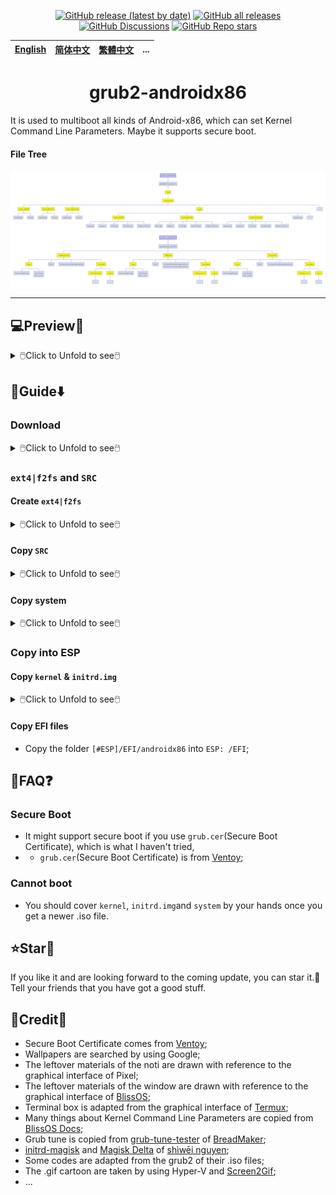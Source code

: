 <div align="center">

[![GitHub release (latest by date)](https://img.shields.io/github/v/release/M-L-P/grub2-androidx86)](https://github.com/M-L-P/grub2-androidx86/releases/latest)
[![GitHub all releases](https://img.shields.io/github/downloads/M-L-P/grub2-androidx86/total)](https://github.com/M-L-P/grub2-androidx86/releases)
[![GitHub Discussions](https://img.shields.io/github/discussions/M-L-P/grub2-androidx86)](https://github.com/M-L-P/grub2-androidx86/discussions)
[![GitHub Repo stars](https://img.shields.io/github/stars/M-L-P/grub2-androidx86?style=social)](https://github.com/M-L-P/grub2-androidx86/stargazers)

</div>

[English](README.md)|[简体中文](README-自述文件.md)|[繁體中文](README-繁體中文.md)|...
--|--|--|--

<h1 align="center">grub2-androidx86</h1>

It is used to multiboot all kinds of Android-x86, which can set Kernel Command Line Parameters. Maybe it supports secure boot.
#### File Tree
<img src="https://raw.githubusercontent.com/M-L-P/.github/main/screenshots/grub2-androidx86/EFI.png"><br/>
<img src="https://raw.githubusercontent.com/M-L-P/.github/main/screenshots/grub2-androidx86/SRC.png">

-----------------------------------------------------------------------------------------------------------------------------------
## 💻️Preview👀

<details>
<summary>🖱️Click to Unfold to see🖱️</summary>

### 1024x768
<img src="https://raw.githubusercontent.com/M-L-P/.github/main/screenshots/grub2-androidx86/English/English.gif">

### 1920x1080
<img src="https://raw.githubusercontent.com/M-L-P/.github/main/screenshots/grub2-androidx86/English/0-open.png">
<img src="https://raw.githubusercontent.com/M-L-P/.github/main/screenshots/grub2-androidx86/English/1-lang.png">
<img src="https://raw.githubusercontent.com/M-L-P/.github/main/screenshots/grub2-androidx86/English/2-noti.png">
<img src="https://raw.githubusercontent.com/M-L-P/.github/main/screenshots/grub2-androidx86/English/3-k.png">
<img src="https://raw.githubusercontent.com/M-L-P/.github/main/screenshots/grub2-androidx86/English/4-g.png">
</details>

## 🧭Guide⬇️

### Download
<details>
<summary>🖱️Click to Unfold to see🖱️</summary>

- Download the .iso file,<br>
[AOSP](https://sourceforge.net/projects/android-x86/files/Release%209.0/)<br/>
[BlissOS](https://sourceforge.net/projects/blissos-dev/files/Beta/)<br/>
[PrimeOS](https://sourceforge.net/projects/primeos/files/64-bit/)
- Download from releases,<br>
[Releases](https://github.com/M-L-P/grub2-androidx86/releases)

</details>

### `ext4|f2fs` and `SRC`

#### Create `ext4|f2fs`
<details>
<summary>🖱️Click to Unfold to see🖱️</summary>

- Use Gnome-Disk or Gparted to create a partition for installation, ≥ 8GB；

Common partition size conversions

Physical Storage|Character|Logical Storage
--|--|--
  8 GB|≈|  7,630 MiB
 16 GB|≈| 15,258 MiB
 32 GB|≈| 30,518 MiB
 64 GB|≈| 61,036 MiB
128 GB|≈|122,070 MiB
256 GB|≈|244,140 MiB
512 GB|≈|488,282 MiB
  1 TB|≈|976,562 MiB

- - format it as ext4 for HDD;
- - format it as f2fs for SSD;
- - - `sudo {package manager} install f2fs-tools` in order to support f2fs.

</details>

#### Copy `SRC`

<details>
<summary>🖱️Click to Unfold to see🖱️</summary>

- Unzip `grub2-androidx86-version.zip`;
- Copy the folder `/[#ext4#f2fs]/Android-x86` into the `ext4|f2fs` partition for [AOSP](https://sourceforge.net/projects/android-x86/files/Release%209.0/);
- Copy the folder `/[#ext4#f2fs]/BlissOS` into the `ext4|f2fs` partition for [BlissOS](https://sourceforge.net/projects/blissos-dev/files/Beta/);
- Copy the folder `/[#ext4#f2fs]/PrimeOS` into the `ext4|f2fs` partition for [PrimeOS](https://sourceforge.net/projects/primeos/files/64-bit/);

</details>

#### Copy system

<details>
<summary>🖱️Click to Unfold to see🖱️</summary>

- Mount the .iso file;
##### If you want smaller size and Read-Only,
- Copy the virtual partition `iso: /system.sfs` or `iso: /system.efs`,
- - and paste into `ext4|f2fs: /Android-x86` for [AOSP](https://sourceforge.net/projects/android-x86/files/Release%209.0/);
- - and paste into into `ext4|f2fs: /BlissOS` for [BlissOS](https://sourceforge.net/projects/blissos-dev/files/Beta/);
- - and paste into `ext4|f2fs: /PrimeOS` for [PrimeOS](https://sourceforge.net/projects/primeos/files/64-bit/);
##### If you want it writable,
- Mount `iso: /system.sfs` or `iso: /system.efs` and find `system.img` in it,
- - - `sudo {package manager} install erofs-utils` in order to support erofs,
- Copy the virtual partition `system.img`,
- - and paste into `ext4|f2fs: /Android-x86` for [AOSP](https://sourceforge.net/projects/android-x86/files/Release%209.0/);
- - and paste into `ext4|f2fs: /BlissOS` for [BlissOS](https://sourceforge.net/projects/blissos-dev/files/Beta/);
- - and paste into `ext4|f2fs: /PrimeOS` for [PrimeOS](https://sourceforge.net/projects/primeos/files/64-bit/);

</details>

### Copy into ESP

#### Copy `kernel` & `initrd.img`
 
<details>
<summary>🖱️Click to Unfold to see🖱️</summary>

- Mount the .iso file;
- Copy the file `iso: /kernel`,
- - and paste into `/[#ESP]/EFI/androidx86/grub/boot_AOSP` for [AOSP](https://sourceforge.net/projects/android-x86/files/Release%209.0/);
- - and paste into `/[#ESP]/EFI/androidx86/grub/boot_BlissOS` for [BlissOS](https://sourceforge.net/projects/blissos-dev/files/Beta/);
- - and paste into `/[#ESP]/EFI/androidx86/grub/boot_PrimeOS` for [PrimeOS](https://sourceforge.net/projects/primeos/files/64-bit/);
- Copy the `iso: /initrd.img`,
- - and paste into `/[#ESP]/EFI/androidx86/grub/boot_AOSP` and `ext4|f2fs: /Android-x86/boot` for [AOSP](https://sourceforge.net/projects/android-x86/files/Release%209.0/);
- - and paste into `/[#ESP]/EFI/androidx86/grub/boot_BlissOS` and `ext4|f2fs: /BlissOS/boot` for [BlissOS](https://sourceforge.net/projects/blissos-dev/files/Beta/);
- - and paste into `/[#ESP]/EFI/androidx86/grub/boot_PrimeOS` and `ext4|f2fs: /PrimeOS/boot` for [PrimeOS](https://sourceforge.net/projects/primeos/files/64-bit/);

</details>

#### Copy EFI files
- Copy the folder `[#ESP]/EFI/androidx86` into `ESP: /EFI`;

## 📝FAQ❓️
### Secure Boot
- It might support secure boot if you use `grub.cer`(Secure Boot Certificate), which is what I haven't tried,
- - `grub.cer`(Secure Boot Certificate) is from [Ventoy](https://github.com/ventoy/Ventoy);
### Cannot boot
- You should cover `kernel`, `initrd.img`and `system` by your hands once you get a newer .iso file.

## ⭐Star🌟
If you like it and are looking forward to the coming update, you can star it.💫<br/>
Tell your friends that you have got a good stuff.

## 🎉Credit🎊
- Secure Boot Certificate comes from [Ventoy](https://github.com/ventoy/Ventoy);
- Wallpapers are searched by using Google;
- The leftover materials of the noti are drawn with reference to the graphical interface of Pixel;
- The leftover materials of the window are drawn with reference to the graphical interface of [BlissOS](https://blissos.org/);
- Terminal box is adapted from the graphical interface of [Termux](https://github.com/termux/termux-app);
- Many things about Kernel Command Line Parameters are copied from [BlissOS Docs](https://docs.blissos.org/configuration/configuration-through-command-line-parameters/);
- Grub tune is copied from [grub-tune-tester](https://breadmaker.github.io/grub-tune-tester/) of [BreadMaker](https://github.com/BreadMaker);
- [initrd-magisk](https://github.com/HuskyDG/initrd-magisk) and [Magisk Delta](https://github.com/HuskyDG/magisk-files) of [shìwēi nguyen](https://github.com/HuskyDG);
- Some codes are adapted from the grub2 of their .iso files;
- The .gif cartoon are taken by using Hyper-V and [Screen2Gif](https://github.com/NickeManarin/ScreenToGif);
- ...
